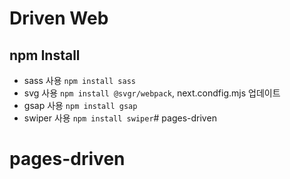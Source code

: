# Driven Web

## npm Install
- sass 사용 `npm install sass`
- svg 사용 `npm install @svgr/webpack`, next.condfig.mjs 업데이트
- gsap 사용 `npm install gsap`
- swiper 사용 `npm install swiper`# pages-driven
# pages-driven
